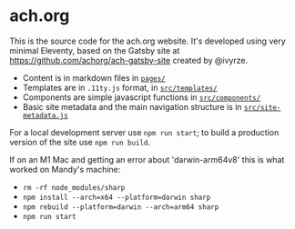 # ach.org

This is the source code for the ach.org website.  It's developed using very minimal Eleventy, based on the Gatsby site at <https://github.com/achorg/ach-gatsby-site> created by @ivyrze.

* Content is in markdown files in [`pages/`](pages/)
* Templates are in `.11ty.js` format, in [`src/templates/`](src/templates/)
* Components are simple javascript functions in [`src/components/`](src/components/)
* Basic site metadata and the main navigation structure is in [`src/site-metadata.js`](src/site-metadata.js)

For a local development server use `npm run start`; to build a production version of the site use `npm run build`.

If on an M1 Mac and getting an error about 'darwin-arm64v8' this is what worked on Mandy's machine:
* `rm -rf node_modules/sharp`
* `npm install --arch=x64 --platform=darwin sharp`
* `npm rebuild --platform=darwin --arch=arm64 sharp`
* `npm run start`